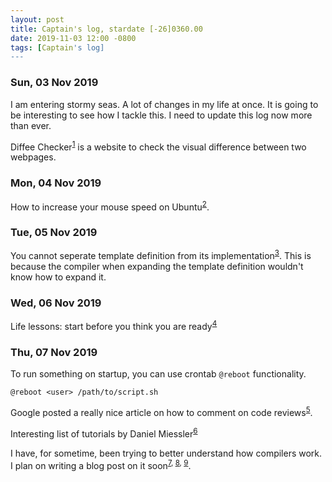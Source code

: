 ```yaml
---
layout: post
title: Captain's log, stardate [-26]0360.00
date: 2019-11-03 12:00 -0800
tags: [Captain's log]
---
```


### Sun, 03 Nov 2019

I am entering stormy seas. A lot of changes in my life at once. It is going to
be interesting to see how I tackle this. I need to update this log now more
than ever.

Diffee Checker<sup>[1]</sup> is a website to check the visual difference
between two webpages.

### Mon, 04 Nov 2019

How to increase your mouse speed on Ubuntu<sup>[2]</sup>.

### Tue, 05 Nov 2019

You cannot seperate template definition from its implementation<sup>[3]</sup>.
This is because the compiler when expanding the template definition wouldn't
know how to expand it.

### Wed, 06 Nov 2019

Life lessons: start before you think you are ready<sup>[4]</sup>

### Thu, 07 Nov 2019

To run something on startup, you can use crontab `@reboot` functionality.
```
@reboot <user> /path/to/script.sh
```

Google posted a really nice article on how to comment on code reviews<sup>[5]</sup>.

Interesting list of tutorials by Daniel Miessler<sup>[6]</sup>

I have, for sometime, been trying to better understand how compilers work. I 
plan on writing a blog post on it soon<sup>[7], [8], [9]</sup>.

[1]: http://diffee.me/
[2]: https://io.bikegremlin.com/11541/linux-mouse-scroll-speed/
[3]: https://isocpp.org/wiki/faq/templates#templates-defn-vs-decl
[4]: https://austinkleon.com/2019/11/05/start-before-you-think-youre-ready/
[5]: https://testing.googleblog.com/2019/11/code-health-respectful-reviews-useful.html
[6]: https://danielmiessler.com/study/
[7]: https://towardsdatascience.com/understanding-compilers-for-humans-version-2-157f0edb02dd
[8]: http://xahlee.info/parser/compiler_tutorial.html
[9]: https://course.ccs.neu.edu/cs3650/ssl/TEXT-CD/Content/COD3e/CDSections/CD2.12.pdf
